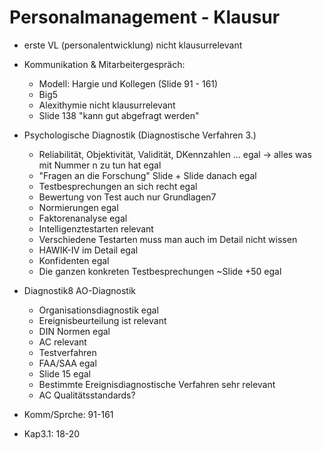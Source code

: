 # Personalmanagement - Klausur

- erste VL (personalentwicklung) nicht klausurrelevant
- Kommunikation & Mitarbeitergespräch:
  - Modell: Hargie und Kollegen (Slide 91 - 161)
  - Big5
  - Alexithymie nicht klausurrelevant
  - Slide 138 "kann gut abgefragt werden"
- Psychologische Diagnostik (Diagnostische Verfahren 3.)
  - Reliabilität, Objektivität, Validität, DKennzahlen ... egal &rarr; alles was mit Nummer n zu tun hat egal
  - "Fragen an die Forschung" Slide + Slide danach egal
  - Testbesprechungen an sich recht egal
  - Bewertung von Test auch nur Grundlagen7
  - Normierungen egal
  - Faktorenanalyse egal
  - Intelligenztestarten relevant
  - Verschiedene Testarten muss man auch im Detail nicht wissen
  - HAWIK-IV im Detail egal
  - Konfidenten egal
  - Die ganzen konkreten Testbesprechungen ~Slide +50 egal
- Diagnostik8 AO-Diagnostik
  - Organisationsdiagnostik egal
  - Ereignisbeurteilung ist relevant
  - DIN Normen egal
  - AC relevant
  - Testverfahren
  - FAA/SAA egal
  - Slide 15 egal
  - Bestimmte Ereignisdiagnostische Verfahren sehr relevant
  - AC Qualitätsstandards?


- Komm/Sprche: 91-161
- Kap3.1: 18-20